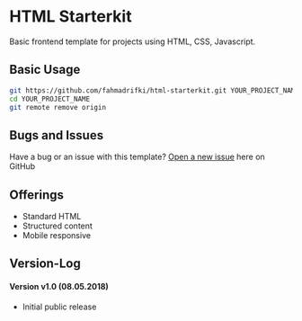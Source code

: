 # HTML Starterkit
Basic frontend template for projects using HTML, CSS, Javascript.

## Basic Usage

``` bash
git https://github.com/fahmadrifki/html-starterkit.git YOUR_PROJECT_NAME
cd YOUR_PROJECT_NAME
git remote remove origin
```

## Bugs and Issues

Have a bug or an issue with this template? [Open a new issue](https://github.com/fahmadrifki/html-starterkit/issues) here on GitHub

## Offerings
        
* Standard HTML
* Structured content
* Mobile responsive

## Version-Log  

#### Version v1.0 (08.05.2018)
+ Initial public release
